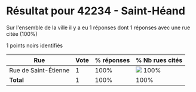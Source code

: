 # Résultat pour 42234 - Saint-Héand

Sur l'ensemble de la ville il y a eu 1 réponses dont 1 réponses avec une rue citée (100%)

1 points noirs identifiés

| Rue | Vote | % réponses | % Nb rues cités|
|-----|------|------------|----------------|
| Rue de Saint-Étienne | 1 | 100% | <img src="../../img/bar_100.gif" />&nbsp;100%|
| **Total** | 1 | 100% | 100%|
